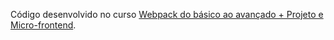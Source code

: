 Código desenvolvido no curso [Webpack do básico ao avançado + Projeto e Micro-frontend](https://www.udemy.com/course/webpack-do-basico-ao-avancado-com-projeto/).